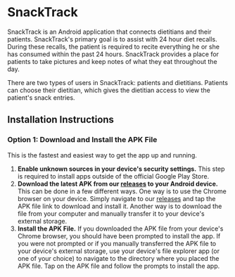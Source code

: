 # SnackTrack

SnackTrack is an Android application that connects dietitians and their patients. SnackTrack's primary goal is to assist with 24 hour diet recalls. During these recalls, the patient is required to recite everything he or she has consumed within the past 24 hours. SnackTrack provides a place for patients to take pictures and keep notes of what they eat throughout the day.

There are two types of users in SnackTrack: patients and dietitians. Patients can choose their dietitian, which gives the dietitian access to view the patient's snack entries.

## Installation Instructions

### Option 1: Download and Install the APK File

This is the fastest and easiest way to get the app up and running.

1. **Enable unknown sources in your device's security settings.**
This step is required to install apps outside of the official Google Play Store.
2. **Download the latest APK from our [releases](https://github.com/SCCapstone/diet/releases) to your Android device.**
This can be done in a few different ways. One way is to use the Chrome browser on your device. Simply navigate to our [releases](https://github.com/SCCapstone/diet/releases) and tap the APK file link to download and install it. Another way is to download the file from your computer and manually transfer it to your device's external storage.
3. **Install the APK File.**
If you downloaded the APK file from your device's Chrome browser, you should have been prompted to install the app. If you were not prompted or if you manually transferred the APK file to your device's external storage, use your device's file explorer app (or one of your choice) to navigate to the directory where you placed the APK file. Tap on the APK file and follow the prompts to install the app.
